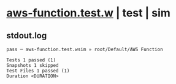 # [aws-function.test.w](../../../../../../examples/tests/sdk_tests/function/aws-function.test.w) | test | sim

## stdout.log
```log
pass ─ aws-function.test.wsim » root/Default/AWS Function

Tests 1 passed (1)
Snapshots 1 skipped
Test Files 1 passed (1)
Duration <DURATION>
```

